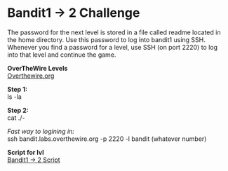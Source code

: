 # Bandit1 -> 2 Challenge
The password for the next level is stored in a file called readme located in the home directory. Use this password to log into bandit1 using SSH. Whenever you find a password for a level, use SSH (on port 2220) to log into that level and continue the game.

**OverTheWire Levels**
<br>
[Overthewire.org](https://overthewire.org/wargames/bandit/bandit2.html)

**Step 1:**
<br>
ls -la

**Step 2:**
<br>
cat ./-

*Fast way to logining in:*
<br>
ssh bandit.labs.overthewire.org -p 2220 -l bandit (whatever number)

**Script for lvl**
<br>
[Bandit1 -> 2 Script](https://github.com/R0T1N00M/OverTheWireBandit/blob/main/Bandit0skip.py) 
